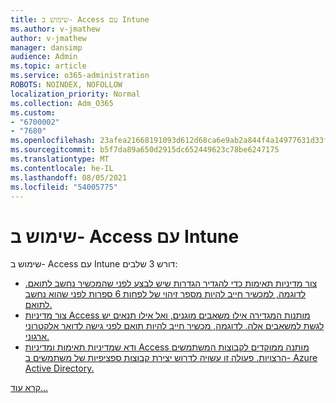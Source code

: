 ```yaml
---
title: שימוש ב- Access עם Intune
ms.author: v-jmathew
author: v-jmathew
manager: dansimp
audience: Admin
ms.topic: article
ms.service: o365-administration
ROBOTS: NOINDEX, NOFOLLOW
localization_priority: Normal
ms.collection: Adm_O365
ms.custom:
- "6700002"
- "7680"
ms.openlocfilehash: 23afea21668191093d612d68ca6e9ab2a844f4a14977631d33f4fd956fc3c4e7
ms.sourcegitcommit: b5f7da89a650d2915dc652449623c78be6247175
ms.translationtype: MT
ms.contentlocale: he-IL
ms.lasthandoff: 08/05/2021
ms.locfileid: "54005775"
---
```

# <a name="using-conditional-access-with-intune"></a>שימוש ב- Access עם Intune

שימוש ב- Access עם Intune דורש 3 שלבים:

- [צור מדיניות תאימות כדי להגדיר הגדרות שיש לבצע לפני שהמכשיר נחשב לתואם. לדוגמה, למכשיר חייב להיות מספר זיהוי של לפחות 6 ספרות לפני שהוא נחשב לתואם.](https://docs.microsoft.com/mem/intune/protect/create-compliance-policy)
- [צור מדיניות Access מותנות המגדירה אילו משאבים מוגנים, ואל אילו תנאים יש לגשת למשאבים אלה. לדוגמה, מכשיר חייב להיות תואם לפני גישה לדואר אלקטרוני ארגוני.](https://docs.microsoft.com/mem/intune/protect/tutorial-protect-email-on-unmanaged-devices#create-conditional-access-policies)
- [ודא שמדיניות תאימות ומדיניות Access מותנה ממוקדים לקבוצות המשתמשים הרצויות. פעולה זו עשויה לדרוש יצירת קבוצות ספציפיות של משתמשים ב- Azure Active Directory.](https://docs.microsoft.com/troubleshoot/mem/intune/troubleshoot-conditional-access)

[קרא עוד...](https://docs.microsoft.com/mem/intune/protect/device-compliance-get-started)
